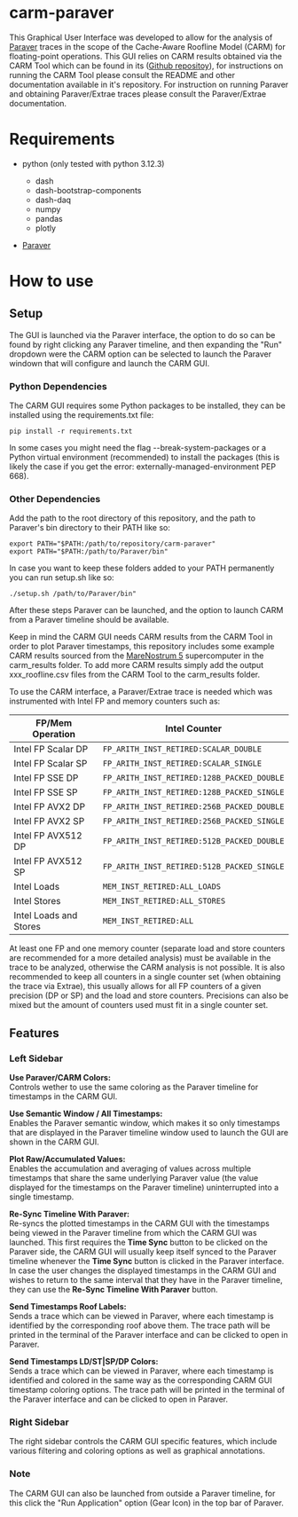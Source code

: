 # carm-paraver

This Graphical User Interface was developed to allow for the analysis of [Paraver](https://tools.bsc.es/paraver) traces in the scope of the Cache-Aware Roofline Model (CARM) for floating-point operations. This GUI relies on CARM results obtained via the CARM Tool which can be found in its ([Github repositoy](https://github.com/champ-hub/carm-roofline)), for instructions on running the CARM Tool please consult the README and other documentation available in it's repository. For instruction on running Paraver and obtaining Paraver/Extrae traces please consult the Paraver/Extrae documentation.

# Requirements
- python (only tested with python 3.12.3)
    - dash
    - dash-bootstrap-components
    - dash-daq
    - numpy
    - pandas
    - plotly

- [Paraver](https://tools.bsc.es/downloads)

# How to use

## Setup
The GUI is launched via the Paraver interface, the option to do so can be found by right clicking any Paraver timeline, and then expanding the "Run" dropdown were the CARM option can be selected to launch the Paraver windown that will configure and launch the CARM GUI.

### Python Dependencies
The CARM GUI requires some Python packages to be installed, they can be installed using the requirements.txt file:

```
pip install -r requirements.txt
```
In some cases you might need the flag --break-system-packages or a Python virtual environment (recommended) to install the packages (this is likely the case if you get the error: externally-managed-environment PEP 668).

### Other Dependencies
Add the path to the root directory of this repository, and the path to Paraver's bin directory to their PATH like so: 

```
export PATH="$PATH:/path/to/repository/carm-paraver"
export PATH="$PATH:/path/to/Paraver/bin"
```
In case you want to keep these folders added to your PATH permanently you can run setup.sh like so:
```
./setup.sh /path/to/Paraver/bin"
```
After these steps Paraver can be launched, and the option to launch CARM from a Paraver timeline should be available.

Keep in mind the CARM GUI needs CARM results from the CARM Tool in order to plot Paraver timestamps, this repository includes some example CARM results sourced from the [MareNostrum 5](https://www.bsc.es/supportkc/docs/MareNostrum5/overview/) supercomputer in the carm_results folder. To add more CARM results simply add the output xxx_roofline.csv files from the CARM Tool to the carm_results folder.

To use the CARM interface, a Paraver/Extrae trace is needed which was instrumented with Intel FP and memory counters such as:

| FP/Mem Operation       | Intel Counter                              |
| ---------------------- | ------------------------------------------ |
| Intel FP Scalar DP     | `FP_ARITH_INST_RETIRED:SCALAR_DOUBLE`      |
| Intel FP Scalar SP     | `FP_ARITH_INST_RETIRED:SCALAR_SINGLE`      |
| Intel FP SSE DP        | `FP_ARITH_INST_RETIRED:128B_PACKED_DOUBLE` |
| Intel FP SSE SP        | `FP_ARITH_INST_RETIRED:128B_PACKED_SINGLE` |
| Intel FP AVX2 DP       | `FP_ARITH_INST_RETIRED:256B_PACKED_DOUBLE` |
| Intel FP AVX2 SP       | `FP_ARITH_INST_RETIRED:256B_PACKED_SINGLE` |
| Intel FP AVX512 DP     | `FP_ARITH_INST_RETIRED:512B_PACKED_DOUBLE` |
| Intel FP AVX512 SP     | `FP_ARITH_INST_RETIRED:512B_PACKED_SINGLE` |
| Intel Loads            | `MEM_INST_RETIRED:ALL_LOADS`               |
| Intel Stores           | `MEM_INST_RETIRED:ALL_STORES`              |
| Intel Loads and Stores | `MEM_INST_RETIRED:ALL`                     |


At least one FP and one memory counter (separate load and store counters are recommended for a more detailed analysis) must be available in the trace to be analyzed, otherwise the CARM analysis is not possible. It is also recommended to keep all counters in a single counter set (when obtaining the trace via Extrae), this usually allows for all FP counters of a given precision (DP or SP) and the load and store counters. Precisions can also be mixed but the amount of counters used must fit in a single counter set.


## Features

### Left Sidebar

**Use Paraver/CARM Colors:**  
Controls wether to use the same coloring as the Paraver timeline for timestamps in the CARM GUI.

**Use Semantic Window / All Timestamps:**  
Enables the Paraver semantic window, which makes it so only timestamps that are displayed in the Paraver timeline window used to launch the GUI are shown in the CARM GUI.

**Plot Raw/Accumulated Values:**  
Enables the accumulation and averaging of values across multiple timestamps that share the same underlying Paraver value (the value displayed for the timestamps on the Paraver timeline) uninterrupted into a single timestamp.

**Re-Sync Timeline With Paraver:**  
Re-syncs the plotted timestamps in the CARM GUI with the timestamps being viewed in the Paraver timeline from which the CARM GUI was launched. This first requires the **Time Sync** button to be clicked on the Paraver side, the CARM GUI will usually keep itself synced to the Paraver timeline whenever the **Time Sync** button is clicked in the Paraver interface. In case the user changes the displayed timestamps in the CARM GUI and wishes to return to the same interval that they have in the Paraver timeline, they can use the **Re-Sync Timeline With Paraver** button.

**Send Timestamps Roof Labels:**  
Sends a trace which can be viewed in Paraver, where each timestamp is identified by the corresponding roof above them. The trace path will be printed in the terminal of the Paraver interface and can be clicked to open in Paraver.

**Send Timestamps LD/ST|SP/DP Colors:**  
Sends a trace which can be viewed in Paraver, where each timestamp is identified and colored in the same way as the corresponding CARM GUI timestamp coloring options. The trace path will be printed in the terminal of the Paraver interface and can be clicked to open in Paraver.

### Right Sidebar  
The right sidebar controls the CARM GUI specific features, which include various filtering and coloring options as well as graphical annotations.

### Note
The CARM GUI can also be launched from outside a Paraver timeline, for this click the "Run Application" option (Gear Icon) in the top bar of Paraver.